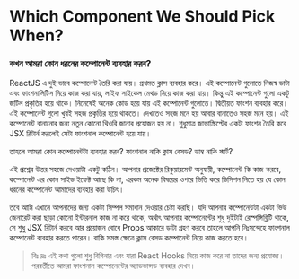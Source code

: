 # Which Component We Should Pick When?
### কখন আমরা কোন ধরনের কম্পোনেন্ট ব্যবহার করব?
ReactJS এ দুই ভাবে কম্পোনেন্ট তৈরি করা যায়। প্রথমত ক্লাস ব্যবহার করে। এই কম্পোনেন্ট গুলোতে নিজস্ব ডাটা এবং ফাংশনালিটিস নিয়ে কাজ করা যায়, লাইফ সাইকেল মেথড নিয়ে কাজ করা যায়। কিন্তু এই কম্পোনেন্ট গুলো একটু জটিল প্রকৃতির হয়ে থাকে। নিমেষেই অনেক কোড হয়ে যায় এই কম্পোনেন্ট গুলোতে। দ্বিতীয়ত ফাংশন ব্যবহার করে। এই কম্পোনেন্ট গুলো খুবই সহজ প্রকৃতির হয়ে থাকতে। দেখতেও সহজ মনে হয় আবার বানাতেও সহজ মনে হয়। এই কম্পোনেন্ট বানানোর জন্য নতুন কোনো থিওরি জানার প্রয়োজন হয় না। শুধুমাত্র জাভাস্ক্রিপ্টের একটা ফাংশন তৈরি করে JSX রিটার্ন করলেই সেটা ফাংশনাল কম্পোনেন্ট হয়ে যায়।

তাহলে আমরা কোন কম্পোনেন্টটা ব্যবহার করব? ফাংশনাল নাকি ক্লাস বেসড? ডাম্ব নাকি স্মার্ট?

এই প্রশ্নের উত্তর সহজে দেওয়াটা একটু কঠিন। আপনার প্রজেক্টের রিকুয়ারমেন্ট অনুযায়ী, কম্পোনেন্ট কি কাজ করবে, কম্পোনেন্ট এর কোন সাইড ইফেক্ট আছে কি না, এরকম অনেক বিষয়ের ওপরে ভিত্তি করে ডিসিশন নিতে হয় যে কোন ধরনের কম্পোনেন্ট আমাদের ব্যবহার করা উচিৎ।

তবে আমি এখানে আপনাদের জন্য একটা সিম্পল সমাধান দেওয়ার চেষ্টা করছি। যদি আপনার কম্পোনেন্টটা একটা ভিউ জেনারেট করা ছাড়া কোনো ইন্টারনাল কাজ না করে থাকে, অর্থাৎ আপনার কম্পোনেন্টের শুধু দুইটাই রেস্পন্সিব্লিটি থাকে,  সে শুধু JSX রিটার্ন করবে আর প্রয়োজন বোধে Props আকারে ডাটা গ্রহণ করবে তাহলে আপনি নিঃসন্দেহে ফাংশনাল কম্পোনেন্ট ব্যবহার করতে পারেন। বাকি সমস্ত ক্ষেত্রে ক্লাস বেসড কম্পোনেন্ট নিয়ে কাজ করতে হবে।

> বিঃ দ্রঃ এই কথা গুলো শুধু বিগিনার এবং যারা React Hooks নিয়ে কাজ করে না তাদের জন্য প্রযোজ্য। পরবর্তীতে আমরা ফাংশনাল কম্পোনেন্টের অ্যাডভান্সড ব্যবহার দেখব।


